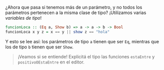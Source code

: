 ¿Ahora que pasa si tenemos más de un parámetro, y no todos los parámetros pertenecen a la misma clase de tipo? ¡Utilizamos varias _variables de tipo_!

```haskell
funcionLoca :: (Eq a, Show b) => a -> a -> b -> Bool
funcionLoca x y z = x == y || show z == "hola"
```
 
Y esto se lee así: los parámetros de tipo `a` tienen que ser `Eq`, mientras que los de tipo `b` tienen que ser `Show`.

> ¡Veamos si se entiende! Explicitá el tipo las funciones `estaEntre` y `positivoOEstaEntre` en el editor. 
